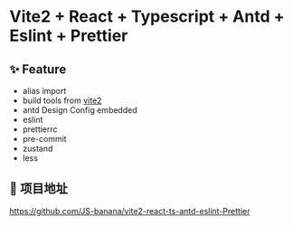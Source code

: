 
# Vite2 + React + Typescript + Antd + Eslint + Prettier

## ✨ Feature

- alias import
- build tools from [vite2](https://github.com/vitejs/vite)
- antd Design Config embedded
- eslint
- prettierrc
- pre-commit
- zustand
- less

## 🚀 项目地址

<https://github.com/JS-banana/vite2-react-ts-antd-eslint-Prettier>
